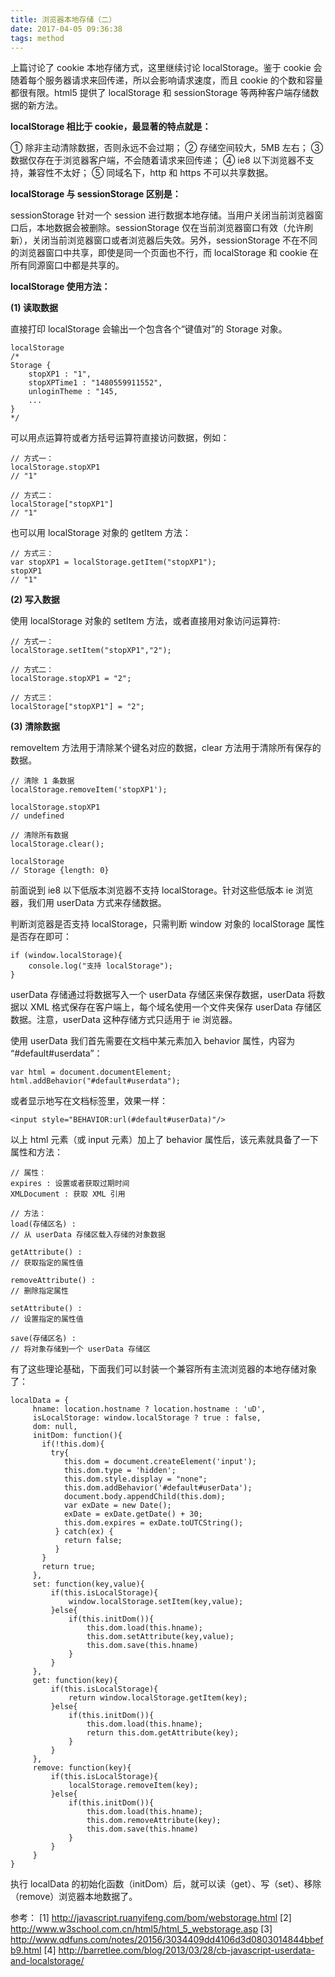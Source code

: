 ```yaml
---
title: 浏览器本地存储（二）
date: 2017-04-05 09:36:38
tags: method
---
```


上篇讨论了 cookie 本地存储方式，这里继续讨论 localStorage。鉴于 cookie 会随着每个服务器请求来回传递，所以会影响请求速度，而且 cookie 的个数和容量都很有限。html5 提供了 localStorage 和 sessionStorage 等两种客户端存储数据的新方法。

<!-- more -->

**localStorage 相比于 cookie，最显著的特点就是：**

① 除非主动清除数据，否则永远不会过期；
② 存储空间较大，5MB 左右；
③ 数据仅存在于浏览器客户端，不会随着请求来回传递；
④ ie8 以下浏览器不支持，兼容性不太好；
⑤ 同域名下，http 和 https 不可以共享数据。

**localStorage 与 sessionStorage 区别是：**

sessionStorage 针对一个 session 进行数据本地存储。当用户关闭当前浏览器窗口后，本地数据会被删除。sessionStorage 仅在当前浏览器窗口有效（允许刷新），关闭当前浏览器窗口或者浏览器后失效。另外，sessionStorage 不在不同的浏览器窗口中共享，即使是同一个页面也不行，而 localStorage 和 cookie 在所有同源窗口中都是共享的。

**localStorage 使用方法：**

**(1) 读取数据**

直接打印 localStorage 会输出一个包含各个“键值对”的 Storage 对象。

```
localStorage
/*
Storage {
    stopXP1 : "1",
    stopXPTime1 : "1480559911552",
    unloginTheme : "145,
    ...
}
*/
```

可以用点运算符或者方括号运算符直接访问数据，例如：

```
// 方式一：
localStorage.stopXP1
// "1"

// 方式二：
localStorage["stopXP1"]
// "1"
```

也可以用 localStorage 对象的 getItem 方法：

```
// 方式三：
var stopXP1 = localStorage.getItem("stopXP1");
stopXP1
// "1"
```

**(2) 写入数据**

使用 localStorage 对象的 setItem 方法，或者直接用对象访问运算符:

```
// 方式一：
localStorage.setItem("stopXP1","2");

// 方式二：
localStorage.stopXP1 = "2";

// 方式三：
localStorage["stopXP1"] = "2";
```

**(3) 清除数据**

removeItem 方法用于清除某个键名对应的数据，clear 方法用于清除所有保存的数据。

```
// 清除 1 条数据
localStorage.removeItem('stopXP1');

localStorage.stopXP1
// undefined

// 清除所有数据
localStorage.clear();

localStorage
// Storage {length: 0}
```

前面说到 ie8 以下低版本浏览器不支持 localStorage。针对这些低版本 ie 浏览器，我们用 userData 方式来存储数据。

判断浏览器是否支持 localStorage，只需判断 window 对象的 localStorage 属性是否存在即可：

```
if (window.localStorage){
    console.log("支持 localStorage");
}
```
userData 存储通过将数据写入一个 userData 存储区来保存数据，userData 将数据以 XML 格式保存在客户端上，每个域名使用一个文件夹保存 userData 存储区数据。注意，userData 这种存储方式只适用于 ie 浏览器。

使用 userData 我们首先需要在文档中某元素加入 behavior 属性，内容为 “#default#userdata”：

```
var html = document.documentElement;
html.addBehavior("#default#userdata");
```

或者显示地写在文档标签里，效果一样：

```
<input style="BEHAVIOR:url(#default#userData)"/>
```

以上 html 元素（或 input 元素）加上了 behavior 属性后，该元素就具备了一下属性和方法：

```
// 属性：
expires : 设置或者获取过期时间
XMLDocument : 获取 XML 引用

// 方法：
load(存储区名) :      
// 从 userData 存储区载入存储的对象数据

getAttribute() :      
// 获取指定的属性值

removeAttribute() :   
// 删除指定属性

setAttribute() :      
// 设置指定的属性值

save(存储区名) :      
// 将对象存储到一个 userData 存储区
```

有了这些理论基础，下面我们可以封装一个兼容所有主流浏览器的本地存储对象了：

```
localData = {
	 hname: location.hostname ? location.hostname : 'uD',
	 isLocalStorage: window.localStorage ? true : false,
	 dom: null,
	 initDom: function(){
	   if(!this.dom){
		 try{
		    this.dom = document.createElement('input');
		    this.dom.type = 'hidden';
		    this.dom.style.display = "none";
		    this.dom.addBehavior('#default#userData');
		    document.body.appendChild(this.dom);
		    var exDate = new Date();
		    exDate = exDate.getDate() + 30;
		    this.dom.expires = exDate.toUTCString();
		  } catch(ex) {
		    return false;
		  }
	   }
	   return true;
	 },
	 set: function(key,value){
		 if(this.isLocalStorage){
			 window.localStorage.setItem(key,value);
		 }else{
			 if(this.initDom()){
				 this.dom.load(this.hname);
				 this.dom.setAttribute(key,value);
				 this.dom.save(this.hname)
			 }
		 }
	 },
	 get: function(key){
		 if(this.isLocalStorage){
			 return window.localStorage.getItem(key);
		 }else{
			 if(this.initDom()){
				 this.dom.load(this.hname);
				 return this.dom.getAttribute(key);
			 }
		 }
	 },
	 remove: function(key){
		 if(this.isLocalStorage){
			 localStorage.removeItem(key);
		 }else{
			 if(this.initDom()){
				 this.dom.load(this.hname);
				 this.dom.removeAttribute(key);
				 this.dom.save(this.hname)
			 }
		 }
	 }
}
```

执行 localData 的初始化函数（initDom）后，就可以读（get）、写（set）、移除（remove）浏览器本地数据了。



参考：
[1] http://javascript.ruanyifeng.com/bom/webstorage.html
[2] http://www.w3school.com.cn/html5/html_5_webstorage.asp
[3] http://www.qdfuns.com/notes/20156/3034409dd4106d3d0803014844bbefb9.html
[4] http://barretlee.com/blog/2013/03/28/cb-javascript-userdata-and-localstorage/